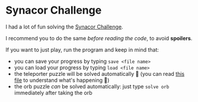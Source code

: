 # Synacor Challenge

I had a lot of fun solving the [Synacor Challenge](https://challenge.synacor.com).

I recommend you to do the same *before reading the code*, to avoid **spoilers**.

If you want to just play, run the program and keep in mind that:
- you can save your progress by typing `save <file name>`
- you can load your progress by typing `load <file name>`
- the teleporter puzzle will be solved automatically 🤷 (you can read [this file](src/main/resources/decodedTeleporterFunction.txt) to understand what's happening 🤔)
- the orb puzzle _can_ be solved automatically: just type `solve orb` immediately after taking the orb